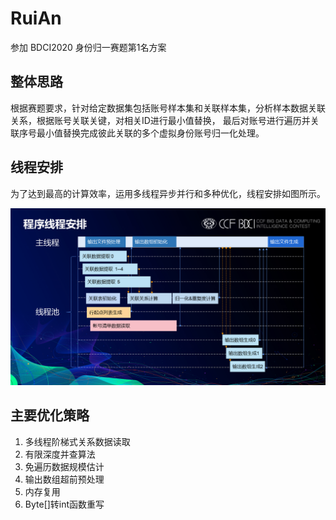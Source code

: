 # RuiAn
参加 BDCI2020 身份归一赛题第1名方案

## 整体思路
根据赛题要求，针对给定数据集包括账号样本集和关联样本集，分析样本数据关联关系，根据账号关联关键，对相关ID进行最小值替换，
最后对账号进行遍历并关联序号最小值替换完成彼此关联的多个虚拟身份账号归一化处理。

## 线程安排
为了达到最高的计算效率，运用多线程异步并行和多种优化，线程安排如图所示。

![线程安排甘特图](./算法流程图.png "线程安排")

## 主要优化策略
1. 多线程阶梯式关系数据读取
2. 有限深度并查算法
3. 免遍历数据规模估计
4. 输出数组超前预处理
5. 内存复用
6. Byte[]转int函数重写
